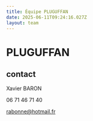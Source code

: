 ```yaml
---
title: Équipe PLUGUFFAN
date: 2025-06-11T09:24:16.027Z
layout: team
---
```


# PLUGUFFAN

## contact 

Xavier BARON

06 71 46 71 40

rabonne@hotmail.fr


